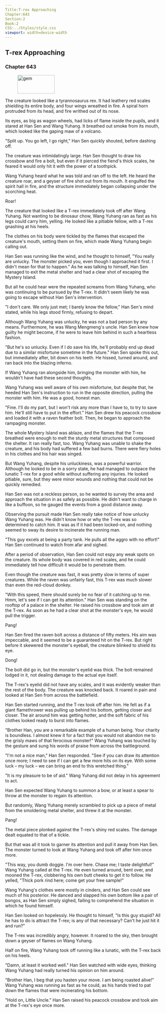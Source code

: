 ```yaml
---
Title:T-rex Approaching 
Chapter:643 
Section:2 
Book:2 
CSS:../Styles/style.css 
viewport: width=device-width
---
```

  
## T-rex Approaching
### Chapter 643
  
<figure>
	<img src="../Images/gem.gif" alt="gem" id="gem" width="120" height="60" />
</figure>
  

  
The creature looked like a tyrannosaurus rex. It had leathery red scales shielding its entire body, and four wings wreathed in fire. A spiral horn protruded from its head, and fire writhed out of its nose.

Its eyes, as big as wagon wheels, had licks of flame inside the pupils, and it stared at Han Sen and Wang Yuhang. It breathed out smoke from its mouth, which looked like the gaping maw of a volcano.

"Split up. You go left, I go right," Han Sen quickly shouted, before dashing off.

The creature was intimidatingly large. Han Sen thought to draw his crossbow and fire a bolt, but even if it pierced the fiend's thick scales, he feared it would only hit it with the power of a toothpick.

Wang Yuhang heard what he was told and ran off to the left. He heard the creature roar, and a geyser of fire shot out from its mouth. It engulfed the spirit hall in fire, and the structure immediately began collapsing under the scorching heat.

Roar!

The creature that looked like a T-rex immediately took off after Wang Yuhang. Not wanting to be dinosaur chow, Wang Yuhang ran as fast as his legs could carry him, yelling. He looked like a pitiable fellow, with a T-rex gnashing at his heels.

The clothes on his body were tickled by the flames that escaped the creature's mouth, setting them on fire, which made Wang Yuhang begin calling out.

Han Sen was running like the wind, and he thought to himself, "You really are unlucky. The monster picked you, even though I approached it first. I didn't mean for that to happen." As he was talking to himself, Han Sen managed to exit the metal shelter and had a clear shot of escaping the Mystery Island.

But all he could hear were the repeated screams from Wang Yuhang, who was continuing to be pursued by the T-rex. It didn't seem likely he was going to escape without Han Sen's intervention.

"I don't care. We only just met; I barely know the fellow," Han Sen's mind stated, while his legs stood firmly, refusing to depart.

Although Wang Yuhang was unlucky, he was not a bad person by any means. Furthermore, he was Wang Mengmeng's uncle. Han Sen knew how guilty he might become, if he were to leave him behind in such a heartless fashion.

"But he's so unlucky. Even if I do save his life, he'll probably end up dead due to a similar misfortune sometime in the future." Han Sen spoke this out, but immediately after, bit down on his teeth. He hissed, turned around, and ran back into the blazing inferno.

If Wang Yuhang ran alongside him, bringing the monster with him, he wouldn't have had these second thoughts.

Wang Yuhang was well aware of his own misfortune, but despite that, he heeded Han Sen's instruction to run in the opposite direction, pulling the monster with him. He was a good, honest man.

"Fine. I'll do my part, but I won't risk any more than I have to, to try to save him. He'll still have to put in the effort." Han Sen drew his peacock crossbow and loaded it with a raven feather bolt. Then, he began to approach the rampaging monster.

The whole Mystery Island was ablaze, and the flames that the T-rex breathed were enough to melt the sturdy metal structures that composed the shelter. It ran really fast, too. Wang Yuhang was unable to shake the creature, and his body had suffered a few bad burns. There were fiery holes in his clothes and his hair was singed.

But Wang Yuhang, despite his unluckiness, was a powerful warrior. Although he looked to be in a sorry state, he had managed to outpace the lunatic T-rex for a good while without suffering any injuries. He looked pitiable, sure, but they were minor wounds and nothing that could not be quickly remedied.

Han Sen was not a reckless person, so he wanted to survey the area and approach the situation in as safely as possible. He didn't want to charge in like a buffoon, so he gauged the events from a good distance away.

Observing the pursuit made Han Sen really take notice of how unlucky Wang Yuhang was. He didn't know how or why the T-rex was so determined to catch him. It was as if it had been locked-on, and nothing seemed to sway its desire to incinerate the running man.

"This guy excels at being a party tank. He pulls all the aggro with no effort!" Han Sen continued to watch from afar and sighed.

After a period of observation, Han Sen could not espy any weak spots on the creature. Its whole body was covered in red scales, and he could immediately tell how difficult it would be to penetrate them.

Even though the creature was fast, it was pretty slow in terms of super creatures. While the raven was unfairly fast, this T-rex was much slower than even the red-cloud donkey.

"With this speed, there should surely be no fear of it catching up to me. Hmm, let's see if I can get its attention." Han Sen was standing on the rooftop of a palace in the shelter. He raised his crossbow and took aim at the T-rex. As soon as he had a clear shot at the monster's eye, he would pull the trigger.

Pang!

Han Sen fired the raven bolt across a distance of fifty meters. His aim was impeccable, and it seemed to be a guaranteed hit on the T-rex. But right before it skewered the monster's eyeball, the creature blinked to shield its eye.

Dong!

The bolt did go in, but the monster's eyelid was thick. The bolt remained lodged in it, not dealing damage to the actual eye itself.

The T-rex's eyelid did not have any scales, and it was evidently weaker than the rest of the body. The creature was knocked back. It roared in pain and looked at Han Sen from across the battlefield.

Han Sen started running, and the T-rex took off after him. He felt as if a giant flamethrower was pulling up behind his bottom, getting closer and closer. The air around him was getting hotter, and the soft fabric of his clothes looked ready to burst into flames.

"Brother Han, you are a remarkable example of a human being. Your charity is boundless. I almost knew it for a fact that you would not abandon me to the grisly maws of that ferocious monster!" Wang Yuhang was touched by the gesture and sung his words of praise from across the battleground.

"I'm not a nice man," Han Sen responded. "See if you can draw its attention once more; I need to see if I can get a few more hits on its eye. With some luck – my luck – we can bring an end to this wretched thing."

"It is my pleasure to be of aid." Wang Yuhang did not delay in his agreement to act.

Han Sen expected Wang Yuhang to summon a bow, or at least a spear to throw at the monster to regain its attention.

But randomly, Wang Yuhang merely scrambled to pick up a piece of metal from the smoldering metal shelter, and threw it at the monster.

Pang!

The metal piece plonked against the T-rex's shiny red scales. The damage dealt equated to that of a tickle.

But that was all it took to garner its attention and pull it away from Han Sen. The monster turned to look at Wang Yuhang and took off after him once more.

"This way, you dumb doggie. I'm over here. Chase me; I taste delightful!" Wang Yuhang called at the T-rex. He even turned around, bent over, and mooned the T-rex, clobbering his own butt cheeks to get it to follow. He yelled, "Thick pork rind here; come get your free sample!"

Wang Yuhang's clothes were mostly in cinders, and Han Sen could see much of his posterior. He danced and slapped his own bottom like a pair of bongos, as Han Sen simply sighed, failing to comprehend the situation in which he found himself.

Han Sen looked on hopelessly. He thought to himself, "Is this guy stupid? All he has to do is attract the T-rex; is any of that necessary? Can't he just hit it and run?"

The T-rex was incredibly angry, however. It roared to the sky, then brought down a geyser of flames on Wang Yuhang.

Half on fire, Wang Yuhang took off running like a lunatic, with the T-rex back on his heels.

"Damn, at least it worked well." Han Sen watched with wide eyes, thinking Wang Yuhang had really turned his opinion on him around.

"Brother Han, I beg that you hasten your move. I am being roasted alive!" Wang Yuhang was running as fast as he could, as his hands tried to pat down the flames that were incinerating his bottom.

"Hold on, Little Uncle." Han Sen raised his peacock crossbow and took aim at the T-rex's eye once more.